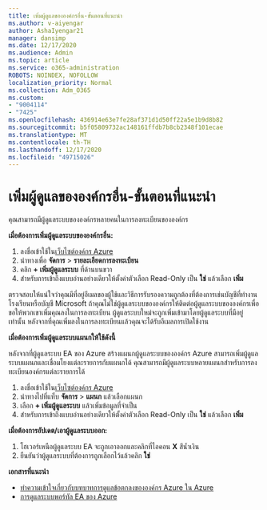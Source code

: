 ```yaml
---
title: เพิ่มผู้ดูแลขององค์กรอื่น-ขั้นตอนที่แนะนำ
ms.author: v-aiyengar
author: AshaIyengar21
manager: dansimp
ms.date: 12/17/2020
ms.audience: Admin
ms.topic: article
ms.service: o365-administration
ROBOTS: NOINDEX, NOFOLLOW
localization_priority: Normal
ms.collection: Adm_O365
ms.custom:
- "9004114"
- "7425"
ms.openlocfilehash: 436914e63e7fe28af371d1d50ff22a5e1b9d8b82
ms.sourcegitcommit: b5f05809732ac148161ffdb7b8cb2348f101ecae
ms.translationtype: MT
ms.contentlocale: th-TH
ms.lasthandoff: 12/17/2020
ms.locfileid: "49715026"
---
```

# <a name="add-another-enterprise-administrator---recommended-steps"></a>เพิ่มผู้ดูแลขององค์กรอื่น-ขั้นตอนที่แนะนำ

คุณสามารถมีผู้ดูแลระบบขององค์กรหลายคนในการลงทะเบียนขององค์กร

**เมื่อต้องการเพิ่มผู้ดูแลระบบขององค์กรอื่น:**

1. ลงชื่อเข้าใช้ใน[เว็บไซต์องค์กร Azure](https://ea.azure.com/)
1. นำทางเพื่อ **จัดการ**  >  **รายละเอียดการลงทะเบียน**
1. คลิก **+ เพิ่มผู้ดูแลระบบ** ที่ด้านบนขวา
1. สำหรับการเข้าถึงแบบอ่านอย่างเดียวให้ตั้งค่าตัวเลือก Read-Only เป็น **ใช่** แล้วเลือก **เพิ่ม**

ตรวจสอบให้แน่ใจว่าคุณมีที่อยู่อีเมลของผู้ใช้และวิธีการรับรองความถูกต้องที่ต้องการเช่นบัญชีที่ทำงานโรงเรียนหรือบัญชี Microsoft ถ้าคุณไม่ใช่ผู้ดูแลระบบขององค์กรให้ติดต่อผู้ดูแลระบบขององค์กรเพื่อขอให้พวกเขาเพิ่มคุณลงในการลงทะเบียน ผู้ดูแลระบบใหม่จะถูกเพิ่มเข้ามาโดยผู้ดูแลระบบที่มีอยู่เท่านั้น หลังจากที่คุณเพิ่มลงในการลงทะเบียนแล้วคุณจะได้รับอีเมลการเปิดใช้งาน

**เมื่อต้องการเพิ่มผู้ดูแลระบบแผนกให้ใช้ดังนี้**

หลังจากที่ผู้ดูแลระบบ EA ของ Azure สร้างแผนกผู้ดูแลระบบขององค์กร Azure สามารถเพิ่มผู้ดูแลระบบแผนกและเชื่อมโยงแต่ละรายการกับแผนกได้ คุณสามารถมีผู้ดูแลระบบหลายแผนกสำหรับการลงทะเบียนองค์กรแต่ละรายการได้

1. ลงชื่อเข้าใช้ใน[เว็บไซต์องค์กร Azure](https://ea.azure.com/)
1. นำทางไปที่แท็บ **จัดการ**  >  **แผนก** แล้วเลือกแผนก
1. เลือก **+ เพิ่มผู้ดูแลระบบ** แล้วเพิ่มข้อมูลที่จำเป็น
1. สำหรับการเข้าถึงแบบอ่านอย่างเดียวให้ตั้งค่าตัวเลือก Read-Only เป็น **ใช่** แล้วเลือก **เพิ่ม**

**เมื่อต้องการอัปเดต/เอาผู้ดูแลระบบออก:**

1. โฮเวอร์เหนือผู้ดูแลระบบ EA จะถูกเอาออกและคลิกที่ไอคอน **X** สีน้ำเงิน
1. ยืนยันว่าผู้ดูแลระบบที่ต้องการถูกเลือกไว้แล้วคลิก **ใช่**

**เอกสารที่แนะนำ**

- [ทำความเข้าใจเกี่ยวกับบทบาทการดูแลข้อตกลงขององค์กร Azure ใน Azure](https://docs.microsoft.com/azure/billing/billing-understand-ea-roles)
- [การดูแลระบบพอร์ทัล EA ของ Azure](https://docs.microsoft.com/azure/billing/billing-ea-portal-administration)
